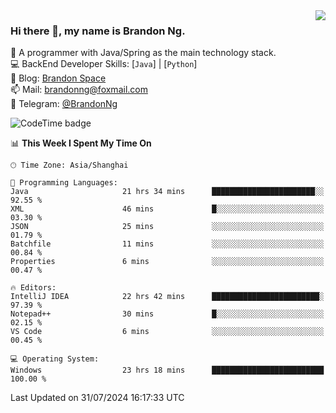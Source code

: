 <img  align="right" src="https://github-readme-stats-brandon0824.vercel.app/api/top-langs/?username=brandon0824&layout=compact">

### Hi there 👋, my name is Brandon Ng.

🌱 A programmer with Java/Spring as the main technology stack.  
💻 BackEnd Developer Skills: [`Java`] | [`Python`]  
📝 Blog: [Brandon Space](https://brandonng.tech)  
📫 Mail: brandonng@foxmail.com  
📰 Telegram: [@BrandonNg](https://t.me/BrandonNg24)  

![CodeTime badge](https://img.shields.io/endpoint?style=flat-square&url=https%3A%2F%2Fapi.codetime.dev%2Fshield%3Fid%3D128%26project%3D%26in%3D604800000)

<!--START_SECTION:waka-->
📊 **This Week I Spent My Time On** 

```text
🕑︎ Time Zone: Asia/Shanghai

💬 Programming Languages: 
Java                     21 hrs 34 mins      ███████████████████████░░   92.55 % 
XML                      46 mins             █░░░░░░░░░░░░░░░░░░░░░░░░   03.30 % 
JSON                     25 mins             ░░░░░░░░░░░░░░░░░░░░░░░░░   01.79 % 
Batchfile                11 mins             ░░░░░░░░░░░░░░░░░░░░░░░░░   00.84 % 
Properties               6 mins              ░░░░░░░░░░░░░░░░░░░░░░░░░   00.47 % 

🔥 Editors: 
IntelliJ IDEA            22 hrs 42 mins      ████████████████████████░   97.39 % 
Notepad++                30 mins             █░░░░░░░░░░░░░░░░░░░░░░░░   02.15 % 
VS Code                  6 mins              ░░░░░░░░░░░░░░░░░░░░░░░░░   00.45 % 

💻 Operating System: 
Windows                  23 hrs 18 mins      █████████████████████████   100.00 % 
```


 Last Updated on 31/07/2024 16:17:33 UTC
<!--END_SECTION:waka-->
